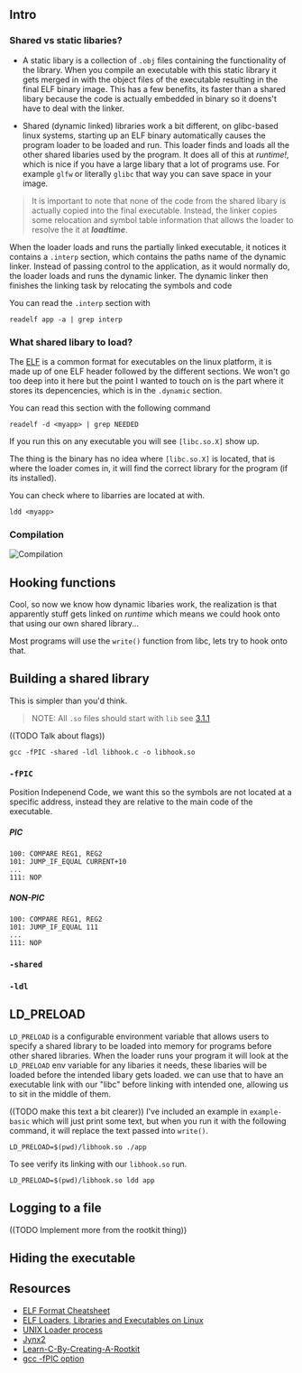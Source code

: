 ## Intro
### Shared vs static libaries?

- A static libary is a collection of `.obj` files containing the functionality of the library.
When you compile an executable with this static library it gets merged in with the object files of the executable resulting in the final ELF binary image.
This has a few benefits, its faster than a shared libary because the code is actually embedded in binary so it doens't have to deal with the linker.

- Shared (dynamic linked) libraries work a bit different, on glibc-based linux systems, starting up an ELF binary automatically causes the program loader to be loaded and run. This loader finds and loads all the other shared libaries used by the program.
It does all of this at *runtime!*, which is nice if you have a large libary that a lot of programs use. For example `glfw` or literally `glibc` that way you can save space in your image.
> It is important to note that none of the code from the shared libary is actually copied into the final executable. Instead, the linker copies some relocation and symbol table information that allows the loader to resolve the it at ***loadtime***.

When the loader loads and runs the partially linked executable, it notices it contains a `.interp` section, which contains the paths name of the dynamic linker. Instead of passing control to the application, as it would normally do, the loader loads and runs the dynamic linker. The dynamic linker then finishes the linking task by relocating the symbols and code 

You can read the `.interp` section with
```
readelf app -a | grep interp
```



### What shared libary to load?
The [ELF](https://en.wikipedia.org/wiki/Executable_and_Linkable_Format) is a common format for executables on the linux platform, it is made up of one ELF header followed by the different sections.
We won't go too deep into it here but the point I wanted to touch on is the part where it stores its depencencies, which is in the `.dynamic` section.

You can read this section with the following command
```
readelf -d <myapp> | grep NEEDED
```
If you run this on any executable you will see `[libc.so.X]` show up.

The thing is the binary has no idea where `[libc.so.X]` is located, that is where the loader comes in, it will find the correct library for the program (if its installed).

You can check where to libarries are located at with.
```
ldd <myapp>
```

### Compilation
![Compilation](https://i.imgur.com/LNddTmk.png)



## Hooking functions
Cool, so now we know how dynamic libaries work, the realization is that apparently stuff gets linked on *runtime* which means we could hook onto that using our own shared library... 


Most programs will use the `write()` function from libc, lets try to hook onto that.

## Building a shared library
This is simpler than you'd think. 

> NOTE: All `.so` files should start with `lib` see [3.1.1](https://tldp.org/HOWTO/Program-Library-HOWTO/shared-libraries.html)


((TODO Talk about flags))

```
gcc -fPIC -shared -ldl libhook.c -o libhook.so
```
### `-fPIC`
Position Indepenend Code, we want this so the symbols are not located at a specific address, instead they are relative to the main code of the executable.


##### PIC
```
100: COMPARE REG1, REG2
101: JUMP_IF_EQUAL CURRENT+10
...
111: NOP

```
##### NON-PIC
```
100: COMPARE REG1, REG2
101: JUMP_IF_EQUAL 111
...
111: NOP
```


### `-shared`

### `-ldl`


## LD_PRELOAD
`LD_PRELOAD` is a configurable environment variable that allows users to specify a shared library to be loaded into memory for programs before other shared libraries.
When the loader runs your program it will look at the `LD_PRELOAD` env variable for any libaries it needs, these libaries will be loaded before the intended libary gets loaded. we can use that to have an executable link with our "libc" before linking with intended one, allowing us to sit in the middle of them.

((TODO make this text a bit clearer))
I've included an example in `example-basic` which will just print some text, but when you run it with the following command, it will replace the text passed into `write()`.
```
LD_PRELOAD=$(pwd)/libhook.so ./app
```
To see verify its linking with our `libhook.so` run.
```
LD_PRELOAD=$(pwd)/libhook.so ldd app

```


## Logging to a file
((TODO Implement more from the rootkit thing))


## Hiding the executable





## Resources
- [ELF Format Cheatsheet](https://gist.github.com/x0nu11byt3/bcb35c3de461e5fb66173071a2379779)
- [ELF Loaders, Libraries and Executables on Linux](https://dtrugman.medium.com/elf-loaders-libraries-and-executables-on-linux-e5cfce318f94)
- [UNIX Loader process](https://unix.stackexchange.com/a/50346)
- [Jynx2](https://github.com/chokepoint/Jynx2)
- [Learn-C-By-Creating-A-Rootkit](https://h0mbre.github.io/Learn-C-By-Creating-A-Rootkit/#)
- [gcc -fPIC option](https://stackoverflow.com/a/5311538)
